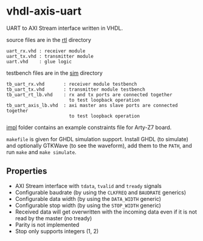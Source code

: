 # vhdl-axis-uart

UART to AXI Stream interface written in VHDL.

source files are in the [rtl](rtl/) directory

```
uart_rx.vhd : receiver module
uart_tx.vhd : transmitter module
uart.vhd    : glue logic
```

testbench files are in the [sim](sim/) directory

```
tb_uart_rx.vhd       : receiver module testbench
tb_uart_tx.vhd       : transmitter module testbench
tb_uart_rt_lb.vhd    : rx and tx ports are connected together
                       to test loopback operation
tb_uart_axis_lb.vhd  : axi master ans slave ports are connected together
                       to test loopback operation
```

[impl](impl/) folder contains an example constraints file for Arty-Z7 board.

`makefile` is given for GHDL simulation support. Install GHDL (to simulate) and optionally GTKWave (to see the waveform), add them to the `PATH`, and run `make` and `make simulate`.

## Properties

- AXI Stream interface with `tdata`, `tvalid` and `tready` signals
- Configurable baudrate (by using the `CLKFREQ` and `BAUDRATE` generics)
- Configurable data width (by using the `DATA_WIDTH` generic)
- Configurable stop width (by using the `STOP_WIDTH` generic)
- Received data will get overwritten with the incoming data even if it is not read by the master (no tready)
- Parity is not implemented
- Stop only supports integers (1, 2)
